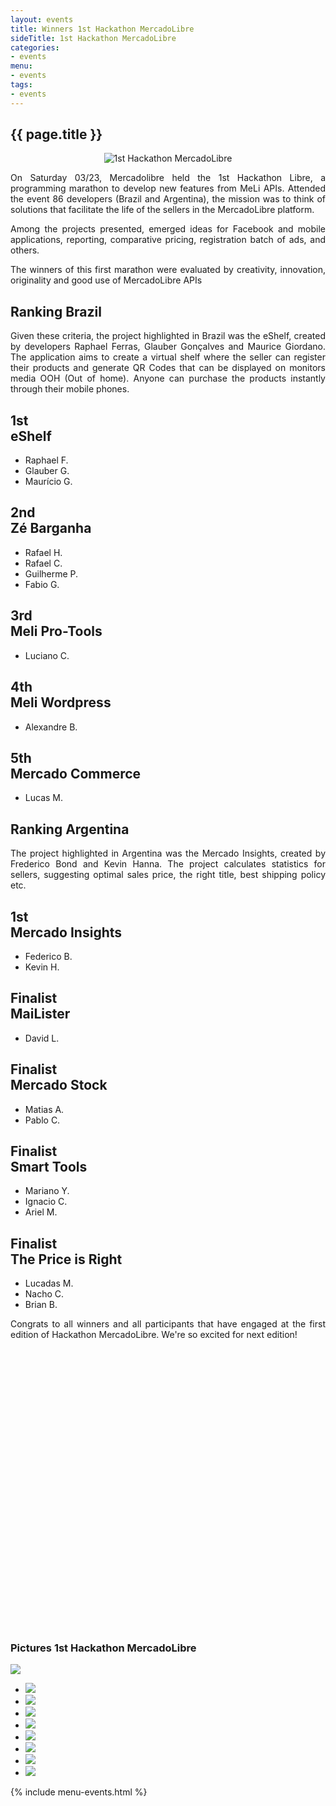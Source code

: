 ```yaml
---
layout: events
title: Winners 1st Hackathon MercadoLibre
sideTitle: 1st Hackathon MercadoLibre
categories: 
- events
menu: 
- events
tags: 
- events
---
```


<section class="main main-content">
    <h1>{{ page.title }}</h1>
    <div class="ch-g1">
        <p align="center">
            <img src="../images/hackathon_white_big.jpg" alt="1st Hackathon MercadoLibre" title="1st Hackathon MercadoLibre">
        </p>
        <p style="text-align: justify">
        On Saturday 03/23, Mercadolibre held the 1st Hackathon Libre, a programming marathon to develop new features from MeLi APIs. Attended the event 86 developers (Brazil and Argentina), the mission was to think of solutions that facilitate the life of the sellers in the MercadoLibre platform.
        </p>
    </div>
    <div class="ch-g1">
       <p style="text-align: justify">
        Among the projects presented, emerged ideas for Facebook and mobile applications, reporting, comparative pricing, registration batch of ads, and others.
        </p>
        <p style="text-align: justify">
        The winners of this first marathon were evaluated by creativity, innovation, originality and good use of MercadoLibre APIs
        </p>
        <p>
            <h1 class='winners'>Ranking Brazil</h1>
        </p>
        <p style="text-align: justify">
            Given these criteria, the project highlighted in Brazil was the eShelf, created by developers Raphael Ferras, Glauber Gonçalves and Maurice Giordano. The application aims to create a virtual shelf where the seller can register their products and generate QR Codes that can be displayed on monitors media OOH (Out of home). Anyone can purchase the products instantly through their mobile phones.
        </p>
        <div class="ch-g1">
           <div class="ch-g1-5">
               <div class="ch-leftcolumn">
                    <h2 class='winner'>1st<br /><span>eShelf</span></h2>
                    <ul class="ch-list">
                        <li>Raphael F.</li>
                        <li>Glauber G.</li>
                        <li>Maurício G.</li>
                    </ul>
                </div>
           </div>
           <div class="ch-g1-5">
               <div class="ch-centercolumn">
                    <h2 class='winner'>2nd<br /><span>Zé Barganha</span></h2>
                    <ul class="ch-list">
                        <li>Rafael H.</li>
                        <li>Rafael C.</li>
                        <li>Guilherme P.</li>
                        <li>Fabio G.</li>
                    </ul>
               </div>
           </div>
           <div class="ch-g1-5">
               <div class="ch-centercolumn">
                   <h2 class='winner'>3rd<br /><span>Meli Pro-Tools</span></h2>
                    <ul class="ch-list">
                        <li>Luciano C.</li>
                    </ul>
               </div>
           </div>
           <div class="ch-g1-5">
               <div class="ch-centercolumn">
                    <h2 class='winner'>4th<br /><span>Meli Wordpress</span></h2>
                    <ul class="ch-list">
                        <li>Alexandre B.</li>
                    </ul>
               </div>
           </div>
           <div class="ch-g1-5">
               <div class="ch-rightcolumn">
                   <h2 class='winner'>5th<br /><span>Mercado Commerce</span></h2>
                    <ul class="ch-list">
                        <li>Lucas M.</li>
                    </ul>
               </div>
           </div>
        </div>
        <p>
            <h1 class="finalists">Ranking Argentina</h1>
        </p>
        <p style="text-align: justify">
            The project highlighted in Argentina was the Mercado Insights, created by Frederico Bond and Kevin Hanna. The project calculates statistics for sellers, suggesting optimal sales price, the right title, best shipping policy etc.
        </p>
        <div class="ch-g1">
           <div class="ch-g1-5">
               <div class="ch-leftcolumn">
                    <h2 class='winner'><span>1st<br />Mercado Insights</span></h2>
                    <ul class="ch-list">
                        <li>Federico B.</li>
                        <li>Kevin H.</li>
                    </ul>
               </div>
           </div>
           <div class="ch-g1-5">
               <div class="ch-centercolumn">
                    <h2 class='winner'><span>Finalist<br />MaiLister</span></h2>
                    <ul class="ch-list">
                        <li>David L.</li>
                    </ul>
                </div>
           </div>
           <div class="ch-g1-5">
               <div class="ch-centercolumn">
                   <h2 class='winner'><span>Finalist<br />Mercado Stock</span></h2>
                   <ul class="ch-list">
                        <li>Matias A.</li>
                        <li>Pablo C.</li>
                    </ul>
               </div>
           </div>
           <div class="ch-g1-5">
               <div class="ch-centercolumn">
                    <h2 class='winner'><span>Finalist<br />Smart Tools</span></h2>
                    <ul class="ch-list">
                        <li>Mariano Y.</li>
                        <li>Ignacio C.</li>
                        <li>Ariel M.</li>
                    </ul>
               </div>
           </div>
           <div class="ch-g1-5">
               <div class="ch-rightcolumn">
                   <h2 class='winner'><span>Finalist<br />The Price is Right</span></h2>
                   <ul class="ch-list">
                        <li>Lucadas M.</li>
                        <li>Nacho C.</li>
                        <li>Brian B.</li>
                    </ul>
               </div>
           </div>
        </div>
        <p class='footer-event' style="text-align: justify">
        Congrats to all winners and all participants that have engaged at the first edition of Hackathon MercadoLibre. We're so excited for next edition!
        </p>
        <p class='footer-event' style="text-align: justify">
            <object width="700" height="446"><param name="movie" value="http://www.youtube.com/v/01hl9DNjGGM?version=3&amp;hl=en_US"></param><param name="allowFullScreen" value="true"></param><param name="allowscriptaccess" value="always"></param><embed src="http://www.youtube.com/v/01hl9DNjGGM?version=3&amp;hl=en_US" type="application/x-shockwave-flash" width="700" height="446" allowscriptaccess="always" allowfullscreen="true"></embed></object>
        </p>
  </div>
  <div class="box-event">
      <h3>Pictures 1st Hackathon MercadoLibre</h3>
      <div class="middle">
        <div class="big-image">
          <img src="/images/hackathon-br/DSC_0082.JPG" />
        </div>
      <div class="myCarousel ch-carousel">
        <ul>
          <li><img src="/images/hackathon-br/DSC_0082.JPG" /></li>
          <li><img src="/images/hackathon-br/DSC_0088.JPG" /></li>
          <li><img src="/images/hackathon-br/DSC_0103.JPG" /></li>
          <li><img src="/images/hackathon-br/DSC_0329.JPG" /></li>
          <li><img src="/images/hackathon-br/DSC_0330.JPG" /></li>
          <li><img src="/images/hackathon-br/DSC_0340.JPG" /></li>
          <li><img src="/images/hackathon-br/IMG_1376.JPG" /></li>
          <li><img src="/images/hackathon-br/IMG_1388.JPG" /></li>
        </ul>
      </div>
      </div>
    </div>
</section>


{% include menu-events.html %}